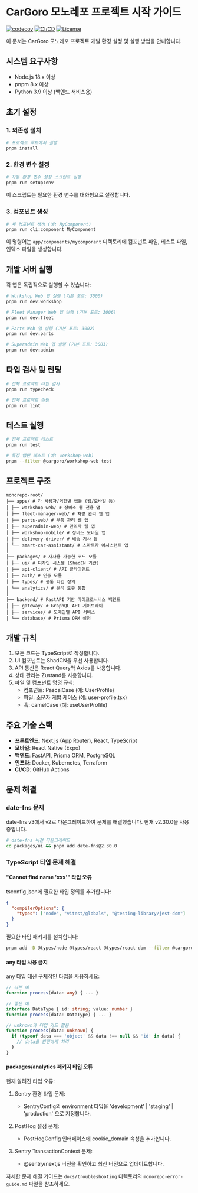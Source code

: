 # CarGoro 모노레포 프로젝트 시작 가이드

[![codecov](https://codecov.io/gh/[YOUR-GITHUB-USERNAME]/[YOUR-REPO-NAME]/branch/main/graph/badge.svg?token=YOUR-TOKEN)](https://codecov.io/gh/[YOUR-GITHUB-USERNAME]/[YOUR-REPO-NAME])
[![CI/CD](https://github.com/[YOUR-GITHUB-USERNAME]/[YOUR-REPO-NAME]/actions/workflows/ci.yml/badge.svg)](https://github.com/[YOUR-GITHUB-USERNAME]/[YOUR-REPO-NAME]/actions)
[![License](https://img.shields.io/badge/license-MIT-blue.svg)](LICENSE)

이 문서는 CarGoro 모노레포 프로젝트 개발 환경 설정 및 실행 방법을 안내합니다.

## 시스템 요구사항

- Node.js 18.x 이상
- pnpm 8.x 이상
- Python 3.9 이상 (백엔드 서비스용)

## 초기 설정

### 1. 의존성 설치

```bash
# 프로젝트 루트에서 실행
pnpm install
```

### 2. 환경 변수 설정

```bash
# 자동 환경 변수 설정 스크립트 실행
pnpm run setup:env
```

이 스크립트는 필요한 환경 변수를 대화형으로 설정합니다.

### 3. 컴포넌트 생성

```bash
# 새 컴포넌트 생성 (예: MyComponent)
pnpm run cli:component MyComponent
```

이 명령어는 `app/components/mycomponent` 디렉토리에 컴포넌트 파일, 테스트 파일, 인덱스 파일을 생성합니다.

## 개발 서버 실행

각 앱은 독립적으로 실행할 수 있습니다:

```bash
# Workshop Web 앱 실행 (기본 포트: 3000)
pnpm run dev:workshop

# Fleet Manager Web 앱 실행 (기본 포트: 3006)
pnpm run dev:fleet

# Parts Web 앱 실행 (기본 포트: 3002)
pnpm run dev:parts

# Superadmin Web 앱 실행 (기본 포트: 3003)
pnpm run dev:admin
```

## 타입 검사 및 린팅

```bash
# 전체 프로젝트 타입 검사
pnpm run typecheck

# 전체 프로젝트 린팅
pnpm run lint
```

## 테스트 실행

```bash
# 전체 프로젝트 테스트
pnpm run test

# 특정 앱만 테스트 (예: workshop-web)
pnpm --filter @cargoro/workshop-web test
```

## 프로젝트 구조

```
monorepo-root/
├── apps/ # 각 사용자/역할별 앱들 (웹/모바일 등)
│ ├── workshop-web/ # 정비소 웹 전용 앱
│ ├── fleet-manager-web/ # 차량 관리 웹 앱
│ ├── parts-web/ # 부품 관리 웹 앱
│ ├── superadmin-web/ # 관리자 웹 앱
│ ├── workshop-mobile/ # 정비소 모바일 앱
│ ├── delivery-driver/ # 배송 기사 앱
│ └── smart-car-assistant/ # 스마트카 어시스턴트 앱
│
├── packages/ # 재사용 가능한 코드 모듈
│ ├── ui/ # 디자인 시스템 (ShadCN 기반)
│ ├── api-client/ # API 클라이언트
│ ├── auth/ # 인증 모듈
│ ├── types/ # 공통 타입 정의
│ └── analytics/ # 분석 도구 통합
│
├── backend/ # FastAPI 기반 마이크로서비스 백엔드
│ ├── gateway/ # GraphQL API 게이트웨이
│ ├── services/ # 도메인별 API 서비스
│ └── database/ # Prisma ORM 설정
```

## 개발 규칙

1. 모든 코드는 TypeScript로 작성합니다.
2. UI 컴포넌트는 ShadCN을 우선 사용합니다.
3. API 통신은 React Query와 Axios를 사용합니다.
4. 상태 관리는 Zustand를 사용합니다.
5. 파일 및 컴포넌트 명명 규칙:
   - 컴포넌트: PascalCase (예: UserProfile)
   - 파일: 소문자 케밥 케이스 (예: user-profile.tsx)
   - 훅: camelCase (예: useUserProfile)

## 주요 기술 스택

- **프론트엔드**: Next.js (App Router), React, TypeScript
- **모바일**: React Native (Expo)
- **백엔드**: FastAPI, Prisma ORM, PostgreSQL
- **인프라**: Docker, Kubernetes, Terraform
- **CI/CD**: GitHub Actions

## 문제 해결

### date-fns 문제

date-fns v3에서 v2로 다운그레이드하여 문제를 해결했습니다. 현재 v2.30.0을 사용 중입니다.

```bash
# date-fns 버전 다운그레이드
cd packages/ui && pnpm add date-fns@2.30.0
```

### TypeScript 타입 문제 해결

#### "Cannot find name 'xxx'" 타입 오류

tsconfig.json에 필요한 타입 정의를 추가합니다:

```json
{
  "compilerOptions": {
    "types": ["node", "vitest/globals", "@testing-library/jest-dom"]
  }
}
```

필요한 타입 패키지를 설치합니다:

```bash
pnpm add -D @types/node @types/react @types/react-dom --filter @cargoro/[app-name]
```

#### any 타입 사용 금지

any 타입 대신 구체적인 타입을 사용하세요:

```typescript
// 나쁜 예
function process(data: any) { ... }

// 좋은 예
interface DataType { id: string; value: number }
function process(data: DataType) { ... }

// unknown과 타입 가드 활용
function process(data: unknown) {
  if (typeof data === 'object' && data !== null && 'id' in data) {
    // data를 안전하게 처리
  }
}
```

#### packages/analytics 패키지 타입 오류

현재 알려진 타입 오류:

1. Sentry 환경 타입 문제:

   - SentryConfig의 environment 타입을 'development' | 'staging' | 'production' 으로 지정합니다.

2. PostHog 설정 문제:

   - PostHogConfig 인터페이스에 cookie_domain 속성을 추가합니다.

3. Sentry TransactionContext 문제:
   - @sentry/nextjs 버전을 확인하고 최신 버전으로 업데이트합니다.

자세한 문제 해결 가이드는 `docs/troubleshooting` 디렉토리의 `monorepo-error-guide.md` 파일을 참조하세요.

